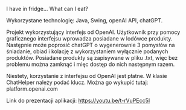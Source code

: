 I have in fridge... What can I eat? 

Wykorzystane technologię: Java, Swing, openAI API, chatGPT.

Projekt wykorzystujący interfejs od OpenAI. Użytkownik przy pomocy graficznego interfejsu wprowadza posiadane w lodówce produkty. Następnie może poprosić chatGPT o wygenerownie 3 pomysłów na śniadanie, obiad i kolację z wykorzystaniem wyłącznie podanych produktów.
Posiadane produkty są zapisywane w pliku .txt, więc bez problemu można zamknąć i mięc dostęp do nich następnym razem.

Niestety, korzystanie z interfejsu od OpenAI jest płatne. W klasie ChatHelper należy podać klucz. Można go wykupić tutaj: platform.openai.com

Link do prezentacji aplikacji: https://youtu.be/t-rVuPEcc5I
